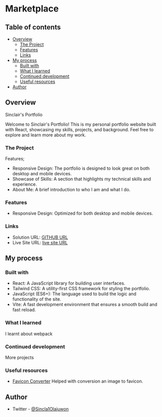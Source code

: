 # Marketplace

## Table of contents

- [Overview](#overview)
  - [The Project](#the-challenge)
  - [Features](#features)
  - [Links](#links)
- [My process](#my-process)
  - [Built with](#built-with)
  - [What I learned](#what-i-learned)
  - [Continued development](#continued-development)
  - [Useful resources](#useful-resources)
- [Author](#author)




## Overview
 Sinclair's Portfolio

Welcome to Sinclair's Portfolio! This is my personal portfolio website built with React, showcasing my skills, projects, and background. Feel free to explore and learn more about my work.



### The Project

Features;

- Responsive Design: The portfolio is designed to look great on both desktop and mobile devices.
- Showcase of Skills: A section that highlights my technical skills and experience.
- About Me: A brief introduction to who I am and what I do.




### Features

- Responsive Design: Optimized for both desktop and mobile devices.



### Links

- Solution URL: [GITHUB URL](https://github.com/sinclare210/Sinclair-s-Portfolio)
- Live Site URL: [live site URL](https://sinclair-s-portfolio.vercel.app/)

## My process

### Built with

- React: A JavaScript library for building user interfaces.
- Tailwind CSS: A utility-first CSS framework for styling the portfolio.
- JavaScript (ES6+): The language used to build the logic and functionality of the site.
- Vite: A fast development environment that ensures a smooth build and fast reload.



### What I learned

I learnt about webpack


### Continued development

More projects



### Useful resources

- [Favicon Converter](https://favicon.io/) Helped with conversion an image to favicon.




## Author
- Twitter - [@Sincla1Olajuwon](https://x.com/Sincla1Olajuwon?t=9Rl_pnqS5YlDRBy-PVlhWQ&s=09)






